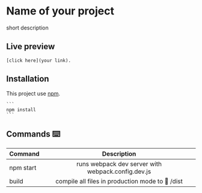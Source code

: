 # Name of your project

short description

## Live preview

    [click here](your link).

## Installation

This project use [npm](https://docs.npmjs.com/about-npm/).

    ```
    npm install
    ```

## Commands ⌨️

| Command   |                    Description                     |
| --------- | :------------------------------------------------: |
| npm start | runs webpack dev server with webpack.config.dev.js |
| build     |  compile all files in production mode to 📁 /dist  |
